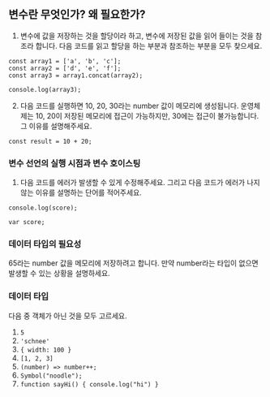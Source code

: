 ## 변수란 무엇인가? 왜 필요한가?
1. 변수에 값을 저장하는 것을 할당이라 하고, 변수에 저장된 값을 읽어 들이는 것을 참조라 합니다.
다음 코드를 읽고 할당을 하는 부분과 참조하는 부분을 모두 찾으세요.

```
const array1 = ['a', 'b', 'c'];
const array2 = ['d', 'e', 'f'];
const array3 = array1.concat(array2);

console.log(array3);
```

2. 다음 코드를 실행하면 10, 20, 30라는 number 값이 메모리에 생성됩니다. 운영체제는 10, 20이 저장된 메모리에 접근이 가능하지만, 30에는 접근이 불가능합니다. 그 이유를 설명해주세요.
```
const result = 10 + 20;
```

### 변수 선언의 실행 시점과 변수 호이스팅
1. 다음 코드를 에러가 발생할 수 있게 수정해주세요. 그리고 다음 코드가 에러가 나지 않는 이유를 설명하는 단어를 적어주세요.
```
console.log(score);

var score;
```

### 데이터 타입의 필요성
  65라는 number 값을 메모리에 저장하려고 합니다. 만약 number라는 타입이 없으면 발생할 수 있는 상황을 설명하세요.



### 데이터 타입
  다음 중 객체가 아닌 것을 모두 고르세요.
1) `5`
2) `'schnee'`
3) `{ width: 100 }`
4) `[1, 2, 3]`
5) `(number) => number++;`
6) `Symbol("noodle");`
7) `function sayHi() { console.log("hi") }`